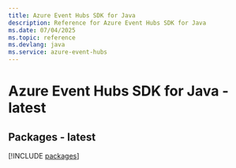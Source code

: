 ```yaml
---
title: Azure Event Hubs SDK for Java
description: Reference for Azure Event Hubs SDK for Java
ms.date: 07/04/2025
ms.topic: reference
ms.devlang: java
ms.service: azure-event-hubs
---
```

# Azure Event Hubs SDK for Java - latest
## Packages - latest
[!INCLUDE [packages](event-hubs-index.md)]